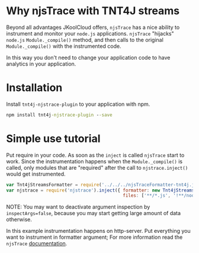 # Why njsTrace with TNT4J streams

Beyond all advantages JKoolCloud offers, `njsTrace` has a nice ability to instrument and monitor your `node.js`
applications. `njsTrace` "hijacks" `node.js` `Module._compile()` method, and then calls to the original `Module._compile()`
with the instrumented code.

In this way you don't need to change your application code to have analytics in your application. 

# Installation

Install `tnt4j-njstrace-plugin` to your application with npm.

```cmd
npm install tnt4j-njstrace-plugin --save 
```

# Simple use tutorial

Put require in your code. As soon as the `inject` is called `njsTrace` start to work.
Since the instrumentation happens when the `Module._compile()` is called, only modules that are "required" after the
call to `njstrace.inject()` would get instrumented.

```js
var Tnt4jStreamsFormatter = require('../../../njsTraceFormatter-tnt4j.js').Tnt4jStreamsFormatter;
var njstrace = require('njstrace').inject({	formatter: new Tnt4jStreamsFormatter(), inspectArgs: false,
											files: ['**/*.js', '!**/node_modules/**',  '**/node_modules/http-server/**'],});
```

NOTE: You may want to deactivate argument inspection by `inspectArgs=false`, because you may start getting large amount
of data otherwise.

In this example instrumentation happens on http-server. 
Put everything you want to instrument in formatter argument;
For more information read the `njsTrace` [documentation](https://github.com/ValYouW/njsTrace).

